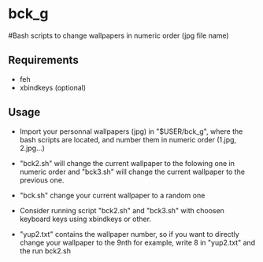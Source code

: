 # bck_g
#Bash scripts to change wallpapers in numeric order (jpg file name)

## Requirements 

- feh
- xbindkeys (optional)

## Usage 

 - Import your personnal wallpapers (jpg) in "$USER/bck_g", where the bash scripts are located,  and number them in numeric order (1.jpg, 2.jpg...)

 - "bck2.sh" will change the current wallpaper to the folowing one in numeric order and "bck3.sh" will change the current wallpaper to the previous one.  

 - "bck.sh" change your current wallpaper to a random one

 - Consider running script "bck2.sh" and "bck3.sh" with choosen keyboard keys using xbindkeys or other.

 - "yup2.txt" contains the wallpaper number, so if you want to directly change your wallpaper to the 9nth for example, write 8 in "yup2.txt" and the run bck2.sh


